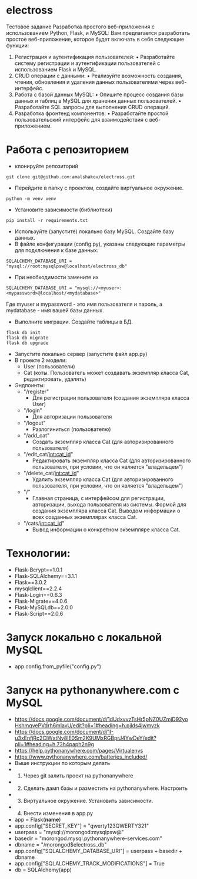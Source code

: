 # electross
Тестовое задание
Разработка простого веб-приложения с использованием Python, Flask, и MySQL:
Вам предлагается разработать простое веб-приложение, которое будет включать в себя следующие функции:
1.	Регистрация и аутентификация пользователей:
•	Разработайте систему регистрации и аутентификации пользователей с использованием Flask и MySQL.
2.	CRUD операции с данными:
•	Реализуйте возможность создания, чтения, обновления и удаления данных пользователями через веб-интерфейс.
3.	Работа с базой данных MySQL:
•	Опишите процесс создания базы данных и таблиц в MySQL для хранения данных пользователей.
•	Разработайте SQL запросы для выполнения CRUD операций.
4.	Разработка фронтенд компонентов:
•	Разработайте простой пользовательский интерфейс для взаимодействия с веб-приложением.

#  Работа с репозиторием
- клонируйте репозиторий
```
git clone git@github.com:amalshakov/electross.git
```
- Перейдите в папку с проектом, создайте виртуальное окружение.
```
python -m venv venv
```
- Установите зависимости (библиотеки)
```
pip install -r requirements.txt
```
- Используйте (запустите) локально базу MySQL. Создайте базу данных.
- В файле конфигурации (config.py), указаны следующие параметры для подключения к базе данных:
```
SQLALCHEMY_DATABASE_URI = "mysql://root:mysqlpsw@localhost/electross_db"
```
- При необходимости замените их
```
SQLALCHEMY_DATABASE_URI = "mysql://<myuser>:<mypassword>@localhost/<mydatabase>"
```
Где myuser и mypassword - это имя пользователя и пароль, а mydatabase - имя вашей базы данных.
- Выполните миграции. Создайте таблицы в БД.
```
flask db init
flask db migrate
flask db upgrade
```
- Запустите локально сервер (запустите файл app.py)
- В проекте 2 модели:
    - User (пользователи)
    - Cat (коты. Пользователь может создавать экземпляр класса Cat, редактировать, удалять)
- Эндпоинты:
    - "/register"    
        - Для регистрации пользователя (создания экземпляра класса User)
    - "/login"
        - Для авторизации пользователя
    - "/logout"
        - Разлогиниться (пользователю)
    - "/add_cat"
        - Создать экземпляр класса Cat (для авторизированного пользователя)
    - "/edit_cat/<int:cat_id>"
        - Редактировать экземпляр класса Cat (для авторизированного пользователя, при условии, что он является "владельцем")
    - "/delete_cat/<int:cat_id>"
        - Удалить экземпляр класса Cat (для авторизированного пользователя, при условии, что он является "владельцем")
    - "/"
        - Главная страница, с интерфейсом для регистрации, авторизации, выхода пользователя из системы. Формой для создания экземпляра класса Cat. Выводом информации о всех созданных экземплярах класса Cat.
    - "/cats/<int:cat_id>"
        - Вывод информации о конкретном экземпляре класса Cat.

# Технологии:
- Flask-Bcrypt==1.0.1
- Flask-SQLAlchemy==3.1.1
- Flask==3.0.2
- mysqlclient==2.2.4
- Flask-Login==0.6.3
- Flask-Migrate==4.0.6
- Flask-MySQLdb==2.0.0
- Flask-Script==2.0.6

# Запуск локально c локальной MySQL
- app.config.from_pyfile("config.py")

# Запуск на pythonanywhere.com c MySQL
- https://docs.google.com/document/d/1dUdxvvzTsHr5pNZ0UZmjD92yoHshmqvePVdrh6mlavU/edit?pli=1#heading=h.pjlds4jwmyzk
- https://docs.google.com/document/d/1I-u3xEnfjRc2ClWxtNy8lE0Sm2K9UMxRGBprJ4YwDeY/edit?pli=1#heading=h.73h4paph2n9g
- https://help.pythonanywhere.com/pages/Virtualenvs
- https://www.pythonanywhere.com/batteries_included/
- Выше инструкции по которым делать
- 1. Через git залить проект на pythonanywhere
- 2. Сделать дамп базы и разместить на pythonanywhere. Настроить
- 3. Виртуальное окружение. Установить зависимости.
- 4. Внести изменения в app.py
- app = Flask(__name__)
- app.config["SECRET_KEY"] = "qwerty123QWERTY321"
- userpass = "mysql://morongod:mysqlpsw@"
- basedir = "morongod.mysql.pythonanywhere-services.com"
- dbname = "/morongod$electross_db"
- app.config["SQLALCHEMY_DATABASE_URI"] = userpass + basedir + dbname
- app.config["SQLALCHEMY_TRACK_MODIFICATIONS"] = True
- db = SQLAlchemy(app)